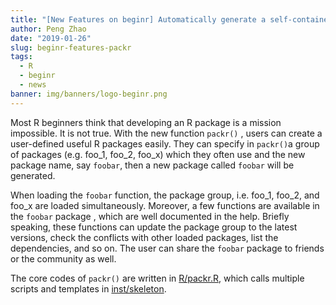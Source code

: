 ```yaml
---
title: "[New Features on beginr] Automatically generate a self-contained package"
author: Peng Zhao
date: "2019-01-26"
slug: beginr-features-packr
tags: 
  - R
  - beginr
  - news
banner: img/banners/logo-beginr.png
---
```



Most R beginners think that developing an R package is a mission impossible. It is not true. With the new function `packr()` , users can create a user-defined useful R packages easily. They can specify in `packr()`a group of packages (e.g. foo_1, foo_2, foo_x) which they often use and the new package name, say `foobar`, then a new package called `foobar` will be generated. 

<!--more-->


When loading the `foobar` function, the package group, i.e. foo_1, foo_2, and foo_x are loaded simultaneously. Moreover, a few functions are available in the `foobar` package , which are well documented in the help. Briefly speaking, these functions can update the package group to the latest versions, check the conflicts with other loaded packages, list the dependencies, and so on. The user can share the `foobar` package to friends or the community as well. 

The  core codes of `packr()` are written in [R/packr.R](https://github.com/pzhaonet/beginr/blob/master/R/packr.R), which calls multiple scripts and templates in [inst/skeleton](https://github.com/pzhaonet/beginr/tree/master/inst/skeleton).


